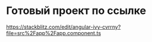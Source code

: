 # Готовый проект по ссылке
https://stackblitz.com/edit/angular-ivy-cvrrny?file=src%2Fapp%2Fapp.component.ts
